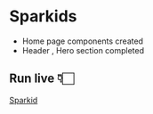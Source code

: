 # Sparkids

- Home page components created
- Header , Hero section completed
## Run live 👇🏻
[Sparkid](https://AmullyaPatil.github.io/Sparkids)
